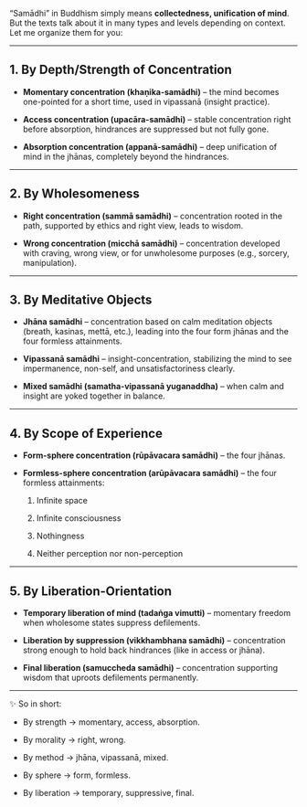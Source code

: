 “Samādhi” in Buddhism simply means **collectedness, unification of mind**. But the texts talk about it in many types and levels depending on context. Let me organize them for you:

---

## 1. **By Depth/Strength of Concentration**

- **Momentary concentration (khaṇika-samādhi)** – the mind becomes one-pointed for a short time, used in vipassanā (insight practice).
    
- **Access concentration (upacāra-samādhi)** – stable concentration right before absorption, hindrances are suppressed but not fully gone.
    
- **Absorption concentration (appanā-samādhi)** – deep unification of mind in the jhānas, completely beyond the hindrances.
    

---

## 2. **By Wholesomeness**

- **Right concentration (sammā samādhi)** – concentration rooted in the path, supported by ethics and right view, leads to wisdom.
    
- **Wrong concentration (micchā samādhi)** – concentration developed with craving, wrong view, or for unwholesome purposes (e.g., sorcery, manipulation).
    

---

## 3. **By Meditative Objects**

- **Jhāna samādhi** – concentration based on calm meditation objects (breath, kasinas, mettā, etc.), leading into the four form jhānas and the four formless attainments.
    
- **Vipassanā samādhi** – insight-concentration, stabilizing the mind to see impermanence, non-self, and unsatisfactoriness clearly.
    
- **Mixed samādhi (samatha-vipassanā yuganaddha)** – when calm and insight are yoked together in balance.
    

---

## 4. **By Scope of Experience**

- **Form-sphere concentration (rūpāvacara samādhi)** – the four jhānas.
    
- **Formless-sphere concentration (arūpāvacara samādhi)** – the four formless attainments:
    
    1. Infinite space
        
    2. Infinite consciousness
        
    3. Nothingness
        
    4. Neither perception nor non-perception
        

---

## 5. **By Liberation-Orientation**

- **Temporary liberation of mind (tadaṅga vimutti)** – momentary freedom when wholesome states suppress defilements.
    
- **Liberation by suppression (vikkhambhana samādhi)** – concentration strong enough to hold back hindrances (like in access or jhāna).
    
- **Final liberation (samuccheda samādhi)** – concentration supporting wisdom that uproots defilements permanently.
    

---

✨ So in short:

- By strength → momentary, access, absorption.
    
- By morality → right, wrong.
    
- By method → jhāna, vipassanā, mixed.
    
- By sphere → form, formless.
    
- By liberation → temporary, suppressive, final.
